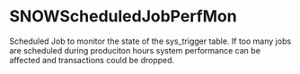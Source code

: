 # SNOWScheduledJobPerfMon
Scheduled Job to monitor the state of the sys_trigger table. If too many jobs are scheduled during produciton hours system performance can be affected and transactions could be dropped.
